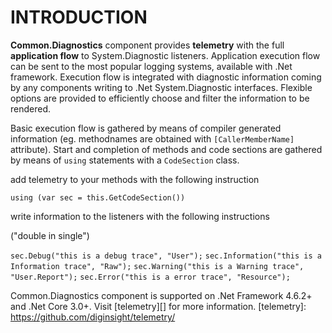 # INTRODUCTION 
__Common.Diagnostics__ component provides __telemetry__ with the full __application flow__ to System.Diagnostic listeners.
Application execution flow can be sent to the most popular logging systems, available with .Net framework.
Execution flow is integrated with diagnostic information coming by any components writing to .Net System.Diagnostic interfaces.
Flexible options are provided to efficiently choose and filter the information to be rendered.

Basic execution flow is gathered by means of compiler generated information (eg. methodnames are obtained with `[CallerMemberName]` attribute).
Start and completion of methods and code sections are gathered by means of `using` statements with a `CodeSection` class.

add telemetry to your methods with the following instruction 

`using (var sec = this.GetCodeSection())`

write information to the listeners with the following instructions
<p>("double in single")</p>

`sec.Debug("this is a debug trace", "User");`
`sec.Information("this is a Information trace", "Raw");`
`sec.Warning("this is a Warning trace", "User.Report");`
`sec.Error("this is a error trace", "Resource");`

Common.Diagnostics component is supported on .Net Framework 4.6.2+ and .Net Core 3.0+.
Visit [telemetry][] for more information.
[telemetry]: https://github.com/diginsight/telemetry/
